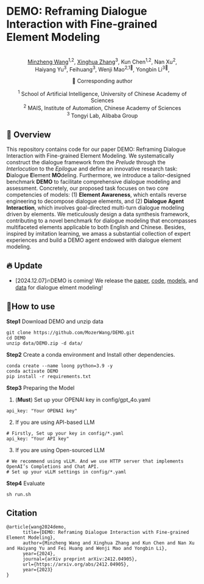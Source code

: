 # DEMO: Reframing Dialogue Interaction with Fine-grained Element Modeling

<div align="center">
<br>
<a href="https://scholar.google.com.hk/citations?user=glV21ZsAAAAJ&hl=zh-CN">Minzheng Wang</a><sup><span>1,2</span></sup>, 
<a href="https://xinghuazhang.top/">Xinghua Zhang</a><sup><span>3</span></sup>,
<a>Kun Chen</a><sup><span>1,2</span></sup>,
<a>Nan Xu</a><sup><span>2</span></sup>,
<br>
<a>Haiyang Yu</a><sup><span>3</span></sup>,
<a>Feihuang</a><sup><span>3</span></sup>,
<a>Wenji Mao</a><sup><span>2,1🌟</span></sup>,
<a>Yongbin Li</a><sup><span>3🌟</span></sup>,
<br>

🌟 Corresponding author

<sup>1</sup> School of Artificial Intelligence, University of Chinese Academy of Sciences<br>
<sup>2</sup> MAIS, Institute of Automation, Chinese Academy of Sciences<br>
<sup>3</sup> Tongyi Lab, Alibaba Group<br>

</div>

## 👀 Overview
This repository contains code for our paper DEMO: Reframing Dialogue Interaction with Fine-grained Element Modeling. We systematically construct the dialogue framework from the *Prelude* through the *Interlocution* to the *Epilogue* and define an innovative research task: **D**ialogue **E**lement **MO**deling. Furthermore, we introduce a tailor-designed benchmark **DEMO** to facilitate comprehensive dialogue modeling and assessment. Concretely, our proposed task focuses on two core competencies of models: (1) **Element Awareness**, which entails reverse engineering to decompose dialogue elements, and (2) **Dialogue Agent Interaction**, which involves goal-directed multi-turn dialogue modeling driven by elements. We meticulously design a data synthesis framework, contributing to a novel benchmark for dialogue modeling that encompasses multifaceted elements applicable to both English and Chinese. Besides, inspired by imitation learning, we amass a substantial collection of expert experiences and build a DEMO agent endowed with dialogue element modeling.

## 🔥 Update

- [2024.12.07]🔥DEMO is coming! We release the [paper](https://arxiv.org/abs/2412.04905), [code](https://github.com/MozerWang/DEMO), [models]([https://huggingface.co/models/](https://huggingface.co/iiiiwis/DEMO_Agent)), and [data](https://github.com/MozerWang/DEMO) for dialogue elment modeling!

## 🔧How to use
**Step1** Download DEMO and unzip data
```shell
git clone https://github.com/MozerWang/DEMO.git
cd DEMO
unzip data/DEMO.zip -d data/
```

**Step2** Create a conda environment and Install other dependencies.
```shell
conda create --name loong python=3.9 -y
conda activate DEMO
pip install -r requirements.txt
```

**Step3** Preparing the Model

1. (**Must**) Set up your OPENAI key in config/gpt_4o.yaml
```shell
api_key: "Your OPENAI key"
```
2. If you are using API-based LLM
```shell
# Firstly, Set up your key in config/*.yaml
api_key: "Your API key"
```
3. If you are using Open-sourced LLM
```shell
# We recommend using vLLM. And we use HTTP server that implements OpenAI’s Completions and Chat API.
# Set up your vLLM settings in config/*.yaml
```
**Step4** Evaluate
```shell
sh run.sh
```
## Citation
```
@article{wang2024demo,
      title={DEMO: Reframing Dialogue Interaction with Fine-grained Element Modeling}, 
      author={Minzheng Wang and Xinghua Zhang and Kun Chen and Nan Xu and Haiyang Yu and Fei Huang and Wenji Mao and Yongbin Li},
      year={2024},
      journal={arXiv preprint arXiv:2412.04905},
      url={https://arxiv.org/abs/2412.04905},
      year={2023}
}
```


